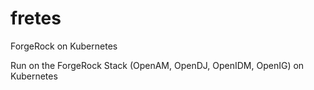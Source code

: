 # fretes
ForgeRock on Kubernetes

Run on the ForgeRock Stack (OpenAM, OpenDJ, OpenIDM, OpenIG) on Kubernetes

